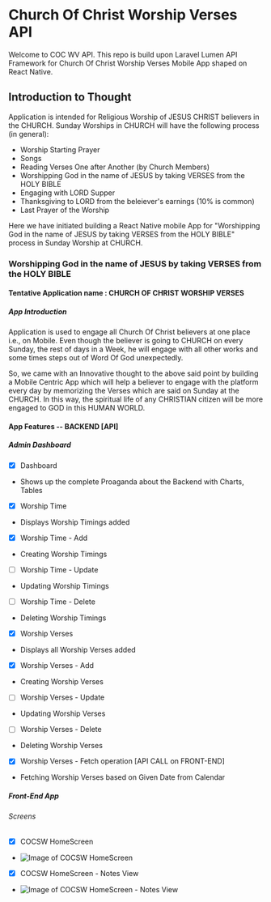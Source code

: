 # Church Of Christ Worship Verses API
Welcome to COC WV API. This repo is build upon Laravel Lumen API Framework for Church Of Christ Worship Verses Mobile App shaped on React Native.

## Introduction to Thought
Application is intended for Religious Worship of JESUS CHRIST believers in the CHURCH. Sunday Worships in CHURCH will have the following process (in general):
- Worship Starting Prayer
- Songs
- Reading Verses One after Another (by Church Members)
- Worshipping God in the name of JESUS by taking VERSES from the HOLY BIBLE
- Engaging with LORD Supper
- Thanksgiving to LORD from the beleiever's earnings (10% is common)
- Last Prayer of the Worship

Here we have initiated building a React Native mobile App for "Worshipping God in the name of JESUS by taking VERSES from the HOLY BIBLE" process in Sunday Worship at CHURCH.

### Worshipping God in the name of JESUS by taking VERSES from the HOLY BIBLE

#### Tentative Application name : CHURCH OF CHRIST WORSHIP VERSES

##### App Introduction

Application is used to engage all Church Of Christ believers at one place i.e., on Mobile. Even though the believer is going to CHURCH on every Sunday, the rest of days in a Week, he will engage with all other works and some times steps out of Word Of God unexpectedly.

So, we came with an Innovative thought to the above said point by building a Mobile Centric App which will help a believer to engage with the platform every day by memorizing the Verses which are said on Sunday at the CHURCH. In this way, the spiritual life of any CHRISTIAN citizen will be more engaged to GOD in this HUMAN WORLD.

#### App Features -- BACKEND [API]
##### Admin Dashboard

- [x] Dashboard

- Shows up the complete Proaganda about the Backend with Charts, Tables

- [x] Worship Time

- Displays Worship Timings added

- [x] Worship Time - Add

- Creating Worship Timings

- [ ] Worship Time - Update

- Updating Worship Timings

- [ ] Worship Time - Delete

- Deleting Worship Timings

- [x] Worship Verses

- Displays all Worship Verses added

- [x] Worship Verses - Add

- Creating Worship Verses

- [ ] Worship Verses - Update

- Updating Worship Verses

- [ ] Worship Verses - Delete

- Deleting Worship Verses

- [x] Worship Verses - Fetch operation [API CALL on FRONT-END]

- Fetching Worship Verses based on Given Date from Calendar

##### Front-End App
###### Screens

- [x] COCSW HomeScreen

- ![Image of COCSW HomeScreen](https://res.cloudinary.com/watermelon-apps-rjct/image/upload/v1554442439/Screenshot-2019-4-5_COC_SW_Fluid_UI.png)

- [x] COCSW HomeScreen - Notes View

- ![Image of COCSW HomeScreen - Notes View](https://res.cloudinary.com/watermelon-apps-rjct/image/upload/v1554443269/Screenshot-2019-4-5_COC_SW_Fluid_UI_1.png)
